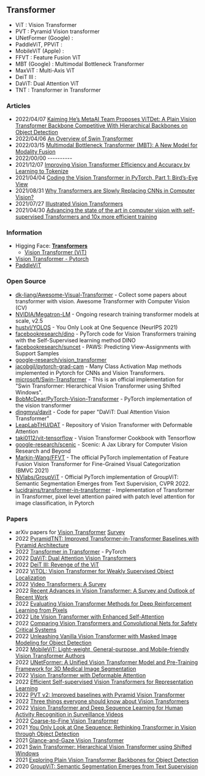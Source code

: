 ## Transformer

- ViT : Vision Transformer
- PVT : Pyramid Vision transformer
- UNetFormer (Google) :
- PaddleViT, PPViT : 
- MobileViT (Apple) : 
- FFVT : Feature Fusion ViT
- MBT (Google) : Multimodal Bottleneck Transformer
- MaxViT : Multi-Axis ViT
- DeiT III : 
- DaViT: Dual Attention ViT
- TNT : Transformer in Transformer


### Articles
- 2022/04/07 [Kaiming He’s MetaAI Team Proposes ViTDet: A Plain Vision Transformer Backbone Competitive With Hierarchical Backbones on Object Detection](https://syncedreview.com/2022/04/07/kaiming-hes-metaai-team-proposes-vitdet-a-plain-vision-transformer-backbone-competitive-with-hierarchical-backbones-on-object-detection/)
- 2022/04/06 [An Overview of Swin Transformer](https://www.section.io/engineering-education/an-overview-of-swin-transformer/)
- 2022/03/15 [Multimodal Bottleneck Transformer (MBT): A New Model for Modality Fusion](https://ai.googleblog.com/2022/03/multimodal-bottleneck-transformer-mbt.html)
- 2022/00/00 ----------
- 2021/12/07 [Improving Vision Transformer Efficiency and Accuracy by Learning to Tokenize](https://ai.googleblog.com/2021/12/improving-vision-transformer-efficiency.html)
- 2021/04/04 [Coding the Vision Transformer in PyTorch, Part 1: Bird’s-Eye View](https://medium.datadriveninvestor.com/coding-the-vision-transformer-in-pytorch-part-1-birds-eye-view-1c0a79d8732e)
- 2021/08/31 [Why Transformers are Slowly Replacing CNNs in Computer Vision?](https://becominghuman.ai/transformers-in-vision-e2e87b739feb)
- 2021/07/27 [Illustrated Vision Transformers](https://www.prabinnepal.com/2021/07/27/illustrated-vision-transformers.html)
- 2021/04/30 [Advancing the state of the art in computer vision with self-supervised Transformers and 10x more efficient training](https://ai.facebook.com/blog/dino-paws-computer-vision-with-self-supervised-transformers-and-10x-more-efficient-training/)


### Information
-  Higging Face: [**Transformers**](https://huggingface.co/docs/transformers/main/en/index)
    - [Vision Transformer (ViT)](https://huggingface.co/docs/transformers/main/en/model_doc/vit)
- [Vision Transformer - Pytorch](https://curatedpython.com/p/vision-transformer-lucidrains-vit-pytorch/index.html)
- [PaddleViT](https://www.opensourceagenda.com/projects/paddlevit)


### Open Source
- [dk-liang/Awesome-Visual-Transformer](https://github.com/dk-liang/Awesome-Visual-Transformer) - Collect some papers about transformer with vision. Awesome Transformer with Computer Vision (CV)
- [NVIDIA/Megatron-LM](https://github.com/NVIDIA/Megatron-LM) - Ongoing research training transformer models at scale, v2.5
- [hustvl/YOLOS](https://github.com/hustvl/YOLOS) - You Only Look at One Sequence (NeurIPS 2021)
- [facebookresearch/dino](https://github.com/facebookresearch/dino) - PyTorch code for Vision Transformers training with the Self-Supervised learning method DINO
- [facebookresearch/suncet](https://github.com/facebookresearch/suncet) - PAWS: Predicting View-Assignments with Support Samples
- [google-research/vision_transformer](https://github.com/google-research/vision_transformer)
- [jacobgil/pytorch-grad-cam](https://github.com/jacobgil/pytorch-grad-cam) - Many Class Activation Map methods implemented in Pytorch for CNNs and Vision Transformers.
- [microsoft/Swin-Transformer](https://github.com/microsoft/Swin-Transformer) - This is an official implementation for "Swin Transformer: Hierarchical Vision Transformer using Shifted Windows".
- [BobMcDear/PyTorch-Vision-Transformer](https://github.com/BobMcDear/PyTorch-Vision-Transformer) - PyTorch implementation of the vision transformer
- [dingmyu/davit](https://github.com/dingmyu/davit) - Code for paper "DaViT: Dual Attention Vision Transformer"
- [LeapLabTHU/DAT](https://github.com/LeapLabTHU/DAT) - Repository of Vision Transformer with Deformable Attention
- [taki0112/vit-tensorflow](https://github.com/taki0112/vit-tensorflow) - Vision Transformer Cookbook with Tensorflow
- [google-research/scenic](https://github.com/google-research/scenic) - Scenic: A Jax Library for Computer Vision Research and Beyond
- [Markin-Wang/FFVT](https://github.com/Markin-Wang/FFVT) - The official PyTorch implementation of Feature Fusion Vision Transformer for Fine-Grained Visual Categorization (BMVC 2021)
- [NVlabs/GroupViT](https://github.com/NVlabs/GroupViT) - Official PyTorch implementation of GroupViT: Semantic Segmentation Emerges from Text Supervision, CVPR 2022.
- [lucidrains/transformer-in-transformer](https://github.com/lucidrains/transformer-in-transformer) - Implementation of Transformer in Transformer, pixel level attention paired with patch level attention for image classification, in Pytorch



### Papers
- arXiv papers for [Vision Transformer](https://arxiv.org/search/?query=vision+transformer&searchtype=all&source=header) [Survey](https://arxiv.org/search/?query=vision+transformer+survey&searchtype=all&abstracts=show&order=-announced_date_first&size=50)
- 2022 [PyramidTNT: Improved Transformer-in-Transformer Baselines with Pyramid Architecture](https://arxiv.org/abs/2201.00978)
- 2022 [Transformer in Transformer](https://arxiv.org/abs/2103.00112) - PyTorch
- 2022 [DaViT: Dual Attention Vision Transformers](https://arxiv.org/abs/2204.03645v1)
- 2022 [DeiT III: Revenge of the ViT](https://deepai.org/publication/deit-iii-revenge-of-the-vit)
- 2022 [ViTOL: Vision Transformer for Weakly Supervised Object Localization](https://deepai.org/publication/vitol-vision-transformer-for-weakly-supervised-object-localization)
- 2022 [Video Transformers: A Survey](https://arxiv.org/abs/2201.05991)
- 2022 [Recent Advances in Vision Transformer: A Survey and Outlook of Recent Work](https://arxiv.org/abs/2203.01536)
- 2022 [Evaluating Vision Transformer Methods for Deep Reinforcement Learning from Pixels](https://arxiv.org/abs/2204.04905)
- 2022 [Lite Vision Transformer with Enhanced Self-Attention](https://arxiv.org/abs/2112.10809)
- 2022 [Comparing Vision Transformers and Convolutional Nets for Safety Critical Systems](http://ceur-ws.org/Vol-3087/paper_31.pdf)
- 2022 [Unleashing Vanilla Vision Transformer with Masked Image Modeling for Object Detection](https://paperswithcode.com/paper/unleashing-vanilla-vision-transformer-with)
- 2022 [MobileViT: Light-weight, General-purpose, and Mobile-friendly Vision Transformer Authors](https://machinelearning.apple.com/research/vision-transformer)
- 2022 [UNetFormer: A Unified Vision Transformer Model and Pre-Training Framework for 3D Medical Image Segmentation](https://arxiv.org/abs/2204.00631)
- 2022 [Vision Transformer with Deformable Attention](https://arxiv.org/abs/2201.00520)
- 2022 [Efficient Self-supervised Vision Transformers for Representation Learning](https://www.microsoft.com/en-us/research/publication/efficient-self-supervised-vision-transformers-for-representation-learning/)
- 2022 [PVT v2: Improved baselines with Pyramid Vision Transformer](https://link.springer.com/content/pdf/10.1007/s41095-022-0274-8.pdf)
- 2022 [Three things everyone should know about Vision Transformers](https://arxiv.org/pdf/2203.09795.pdf)
- 2022 [Vision Transformer and Deep Sequence Learning for Human Activity Recognition in Surveillance Videos](https://www.hindawi.com/journals/cin/2022/3454167/)
- 2022 [Coarse-to-Fine Vision Transformer](https://www.researchgate.net/publication/359106740_Coarse-to-Fine_Vision_Transformer)
- 2021 [You Only Look at One Sequence: Rethinking Transformer in Vision through Object Detection](https://www.arxiv-vanity.com/papers/2106.00666/)
- 2021 [Glance-and-Gaze Vision Transformer](https://papers.nips.cc/paper/2021/hash/6c524f9d5d7027454a783c841250ba71-Abstract.html)
- 2021 [Swin Transformer: Hierarchical Vision Transformer using Shifted Windows](https://arxiv.org/abs/2103.14030)
- 2021 [Exploring Plain Vision Transformer Backbones for Object Detection](https://arxiv.org/abs/2203.16527)
- 2020 [GroupViT: Semantic Segmentation Emerges from Text Supervision](https://arxiv.org/abs/2202.11094)
